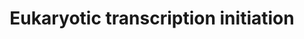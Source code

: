 ---
annotations:
- id: PW:0000100
  parent: regulatory pathway
  type: Pathway Ontology
  value: transcription pathway
authors:
- Nsalomonis
- MaintBot
- Thomas
- Christine Chichester
- Eweitz
description: 'In eukaryotes, RNA polymerase, and therefore the initiation of transcription,
  requires the presence of a core promoter sequence in the DNA. RNA polymerase is
  able to bind to core promoters in the presence of various specific transcription
  factors. The most common type of core promoter in eukaryotes is a short DNA sequence
  known as a TATA box. The TATA box, as a core promoter, is the binding site for a
  transcription factor known as TATA binding protein (TBP), which is itself a subunit
  of another transcription factor, called Transcription Factor II D (TFIID). After
  TFIID binds to the TATA box via the TBP, five more transcription factors and RNA
  polymerase combine around the TATA box in a series of stages to form a preinitiation
  complex. One transcription factor, DNA helicase, has helicase activity and so is
  involved in the separating of opposing strands of double-stranded DNA to provide
  access to a single-stranded DNA template. However, only a low, or basal, rate of
  transcription is driven by the preinitiation complex alone. Other proteins known
  as activators and repressors, along with any associated coactivators or corepressors,
  are responsible for modulating transcription rate.  Source: [[wikipedia:Transcription_(genetics)|Wikipedia]]'
last-edited: 2021-05-24
organisms:
- Caenorhabditis elegans
redirect_from:
- /index.php/Pathway:WP518
- /instance/WP518
- /instance/WP518_rr118093
revision: r118093
schema-jsonld:
- '@context': https://schema.org/
  '@id': https://wikipathways.github.io/pathways/WP518.html
  '@type': Dataset
  creator:
    '@type': Organization
    name: WikiPathways
  description: 'In eukaryotes, RNA polymerase, and therefore the initiation of transcription,
    requires the presence of a core promoter sequence in the DNA. RNA polymerase is
    able to bind to core promoters in the presence of various specific transcription
    factors. The most common type of core promoter in eukaryotes is a short DNA sequence
    known as a TATA box. The TATA box, as a core promoter, is the binding site for
    a transcription factor known as TATA binding protein (TBP), which is itself a
    subunit of another transcription factor, called Transcription Factor II D (TFIID).
    After TFIID binds to the TATA box via the TBP, five more transcription factors
    and RNA polymerase combine around the TATA box in a series of stages to form a
    preinitiation complex. One transcription factor, DNA helicase, has helicase activity
    and so is involved in the separating of opposing strands of double-stranded DNA
    to provide access to a single-stranded DNA template. However, only a low, or basal,
    rate of transcription is driven by the preinitiation complex alone. Other proteins
    known as activators and repressors, along with any associated coactivators or
    corepressors, are responsible for modulating transcription rate.  Source: [[wikipedia:Transcription_(genetics)|Wikipedia]]'
  keywords:
  - C06A1.5
  - C36B1.3
  - F09F7.3
  - F14B4.3
  - F26F4.11
  - F54D5.11
  - H27M09.2
  - R02D3.3
  - W01G7.3
  - Y111B2A.13
  - Y39B6A.36
  - Y48E1A.1
  - Y50D7A.2
  - Y54E10BR.6
  - Y66D12A.15
  - Y77E11A.6
  - Y97E10AR.5
  - ZK550.4
  - ZK856.10
  - ama-1
  - cdk-7
  - cyh-1
  - mnat-1
  - pat-4
  - rpb-2
  - taf-13
  - taf-6.1
  - taf-7.2
  - tbp-1
  - ttb-1
  license: CC0
  name: Eukaryotic transcription initiation
seo: CreativeWork
title: Eukaryotic transcription initiation
wpid: WP518
---